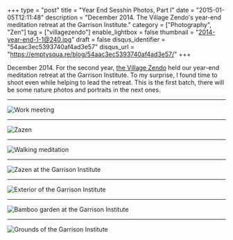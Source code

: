 +++
type = "post"
title = "Year End Sesshin Photos, Part I"
date = "2015-01-05T12:11:48"
description = "December 2014. The Village Zendo's year-end meditation retreat at the Garrison Institute."
category = ["Photography", "Zen"]
tag = ["villagezendo"]
enable_lightbox = false
thumbnail = "2014-year-end-1-1@240.jpg"
draft = false
disqus_identifier = "54aac3ec5393740af4ad3e57"
disqus_url = "https://emptysqua.re/blog/54aac3ec5393740af4ad3e57/"
+++

<p>December 2014. For the second year, <a href="http://villagezendo.org/">the Village Zendo</a> held our year-end meditation retreat at the Garrison Institute. To my surprise, I found time to shoot even while helping to lead the retreat. This is the first batch, there will be some nature photos and portraits in the next ones.</p>
<hr />
<p><img style="display:block; margin-left:auto; margin-right:auto;" src="2014-year-end-1-1.jpg" alt="Work meeting" title="Work meeting" /></p>
<hr />
<p><img style="display:block; margin-left:auto; margin-right:auto;" src="2014-year-end-1-3.jpg" alt="Zazen" title="Zazen" /></p>
<hr />
<p><img style="display:block; margin-left:auto; margin-right:auto;" src="2014-year-end-1-5.jpg" alt="Walking meditation" title="Walking meditation" /></p>
<hr />
<p><img style="display:block; margin-left:auto; margin-right:auto;" src="2014-year-end-1-6.jpg" alt="Zazen at the Garrison Institute" title="Zazen at the Garrison Institute" /></p>
<hr />
<p><img style="display:block; margin-left:auto; margin-right:auto;" src="2014-year-end-1-7.jpg" alt="Exterior of the Garrison Institute" title="Exterior of the Garrison Institute" /></p>
<hr />
<p><img style="display:block; margin-left:auto; margin-right:auto;" src="2014-year-end-1-8.jpg" alt="Bamboo garden at the Garrison Institute" title="Bamboo garden at the Garrison Institute" /></p>
<hr />
<p><img style="display:block; margin-left:auto; margin-right:auto;" src="2014-year-end-1-9.jpg" alt="Grounds of the Garrison Institute" title="Grounds of the Garrison Institute" /></p>

